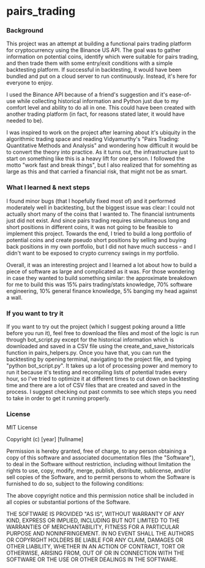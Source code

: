 # pairs_trading

### Background
This project was an attempt at building a functional pairs trading platform for cryptocurrency using the Binance US API. The goal was to gather information on potential coins, identify which were suitable for pairs trading, and then trade them with some entry/exit conditions with a simple backtesting platform. If successful in backtesting, it would have been bundled and put on a cloud server to run continuously. Instead, it's here for everyone to enjoy.

I used the Binance API because of a friend's suggestion and it's ease-of-use while collecting historical information and Python just due to my comfort level and ability to do all in one. This could have been created with another trading platform (in fact, for reasons stated later, it would have needed to be).

I was inspired to work on the project after learning about it's ubiquity in the algorithmic trading space and reading Vidyamurthy's "Pairs Trading: Quantitative Methods and Analysis" and wondering how difficult it would be to convert the theory into practice. As it turns out, the infrastructure just to start on something like this is a heavy lift for one person. I followed the motto "work fast and break things", but I also realized that for somehting as large as this and that carried a financial risk, that might not be as smart.

### What I learned & next steps
I found minor bugs (that I hopefully fixed most of) and it performed moderately well in backtesting, but the biggest issue was clear: I could not actually short many of the coins that I wanted to. The financial isntruments just did not exist. And since pairs trading requires simultaneous long and short positions in different coins, it was not going to be feasible to implement this project. Towards the end, I tried to build a long portfolio of potential coins and create pseudo short positions by selling and buying back positions in my own portfolio, but I did not have much success - and I didn't want to be exposed to crypto currency swings in my portfolio.

Overall, it was an interesting project and I learned a lot about how to build a piece of software as large and complicated as it was. For those wondering in case they wanted to build something similar: the approximate  breakdown for me to build this was 15% pairs trading/stats knowledge, 70% software engineering, 10% general finance knowledge, 5% banging my head against a wall.

### If you want to try it
If you want to try out the project (which I suggest poking around a little before you run it), feel free to download the files and most of the logic is run through bot_script.py except for the historical information which is downloaded and saved in a CSV file using the create_and_save_historicals function in pairs_helpers.py. Once you have that, you can run the backtesting by opening terminal, navigating to the project file, and typing "python bot_script.py". It takes up a lot of processing power and memory to run it because it's testing and recompiling lists of potential trades every hour, so I've tried to optimize it at different times to cut down on backtesting time and there are a lot of CSV files that are created and saved in the process. I suggest checking out past commits to see which steps you need to take in order to get it running properly. 


### License
MIT License

Copyright (c) [year] [fullname]

Permission is hereby granted, free of charge, to any person obtaining a copy
of this software and associated documentation files (the "Software"), to deal
in the Software without restriction, including without limitation the rights
to use, copy, modify, merge, publish, distribute, sublicense, and/or sell
copies of the Software, and to permit persons to whom the Software is
furnished to do so, subject to the following conditions:

The above copyright notice and this permission notice shall be included in all
copies or substantial portions of the Software.

THE SOFTWARE IS PROVIDED "AS IS", WITHOUT WARRANTY OF ANY KIND, EXPRESS OR
IMPLIED, INCLUDING BUT NOT LIMITED TO THE WARRANTIES OF MERCHANTABILITY,
FITNESS FOR A PARTICULAR PURPOSE AND NONINFRINGEMENT. IN NO EVENT SHALL THE
AUTHORS OR COPYRIGHT HOLDERS BE LIABLE FOR ANY CLAIM, DAMAGES OR OTHER
LIABILITY, WHETHER IN AN ACTION OF CONTRACT, TORT OR OTHERWISE, ARISING FROM,
OUT OF OR IN CONNECTION WITH THE SOFTWARE OR THE USE OR OTHER DEALINGS IN THE
SOFTWARE.
